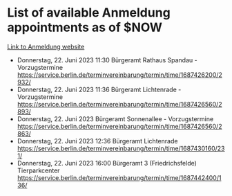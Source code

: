 # List of available Anmeldung appointments as of $NOW
[Link to Anmeldung website](https://service.berlin.de/terminvereinbarung/termin/tag.php?termin=1&anliegen[]=120686&dienstleisterlist=122210,122217,327316,122219,327312,122227,327314,122231,327346,122243,327348,122254,122252,329742,122260,329745,122262,329748,122271,327278,122273,327274,122277,327276,330436,122280,327294,122282,327290,122284,327292,122291,327270,122285,327266,122286,327264,122296,327268,150230,329760,122297,327286,122294,327284,122312,329763,122314,329775,122304,327330,122311,327334,122309,327332,317869,122281,327352,122279,329772,122283,122276,327324,122274,327326,122267,329766,122246,327318,122251,327320,122257,327322,122208,327298,122226,327300&herkunft=http%3A%2F%2Fservice.berlin.de%2Fdienstleistung%2F120686%2F)
- Donnerstag, 22. Juni 2023 11:30 Bürgeramt Rathaus Spandau - Vorzugstermine https://service.berlin.de/terminvereinbarung/termin/time/1687426200/2932/
- Donnerstag, 22. Juni 2023 11:36 Bürgeramt Lichtenrade - Vorzugstermine https://service.berlin.de/terminvereinbarung/termin/time/1687426560/2893/
- Donnerstag, 22. Juni 2023  Bürgeramt Sonnenallee - Vorzugstermine https://service.berlin.de/terminvereinbarung/termin/time/1687426560/2863/
- Donnerstag, 22. Juni 2023 12:36 Bürgeramt Lichtenrade https://service.berlin.de/terminvereinbarung/termin/time/1687430160/231/
- Donnerstag, 22. Juni 2023 16:00 Bürgeramt 3 (Friedrichsfelde) Tierparkcenter https://service.berlin.de/terminvereinbarung/termin/time/1687442400/136/
